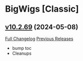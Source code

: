 # BigWigs [Classic]

## [v10.2.69](https://github.com/BigWigsMods/BigWigs_Classic/tree/v10.2.69) (2024-05-08)
[Full Changelog](https://github.com/BigWigsMods/BigWigs_Classic/compare/v10.2.68...v10.2.69) [Previous Releases](https://github.com/BigWigsMods/BigWigs_Classic/releases)

- bump toc  
- Cleanups  
